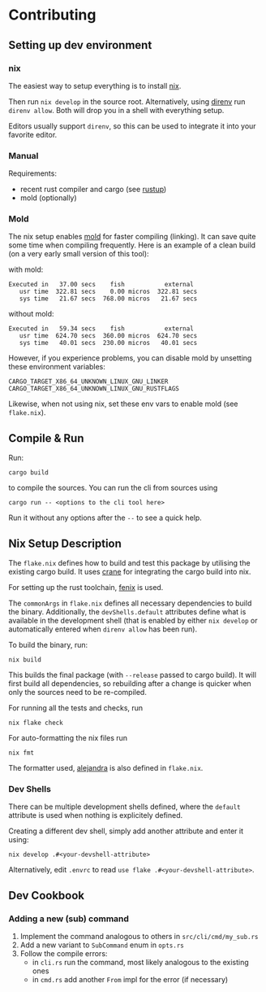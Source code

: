 # Contributing

## Setting up dev environment

### nix

The easiest way to setup everything is to install
[nix](https://nixos.org/nix).

Then run `nix develop` in the source root. Alternatively, using
[direnv](https://direnv.net) run `direnv allow`. Both will drop you in
a shell with everything setup.

Editors usually support `direnv`, so this can be used to integrate it
into your favorite editor.

### Manual

Requirements:
- recent rust compiler and cargo (see
  [rustup](https://rust-lang.github.io/rustup/))
- mold (optionally)

### Mold

The nix setup enables [mold](https://github.com/rui314/mold) for
faster compiling (linking). It can save quite some time when compiling
frequently. Here is an example of a clean build (on a very early small
version of this tool):

with mold:
```
Executed in   37.00 secs    fish           external
   usr time  322.81 secs    0.00 micros  322.81 secs
   sys time   21.67 secs  768.00 micros   21.67 secs
```

without mold:
```
Executed in   59.34 secs    fish           external
   usr time  624.70 secs  360.00 micros  624.70 secs
   sys time   40.01 secs  230.00 micros   40.01 secs
```

However, if you experience problems, you can disable mold by unsetting
these environment variables:

```
CARGO_TARGET_X86_64_UNKNOWN_LINUX_GNU_LINKER
CARGO_TARGET_X86_64_UNKNOWN_LINUX_GNU_RUSTFLAGS
```

Likewise, when not using nix, set these env vars to enable mold (see
`flake.nix`).

## Compile & Run

Run:
```
cargo build
```

to compile the sources. You can run the cli from sources using

```
cargo run -- <options to the cli tool here>
```

Run it without any options after the `--` to see a quick help.

## Nix Setup Description

The `flake.nix` defines how to build and test this package by
utilising the existing cargo build. It uses
[crane](https://github.com/ipetkov/crane) for integrating the cargo
build into nix.

For setting up the rust toolchain,
[fenix](https://github.com/nix-community/fenix) is used.

The `commonArgs` in `flake.nix` defines all necessary dependencies to
build the binary. Additionally, the `devShells.default` attributes
define what is available in the development shell (that is enabled by
either `nix develop` or automatically entered when `direnv allow` has
been run).

To build the binary, run:
```
nix build
```

This builds the final package (with `--release` passed to cargo
build). It will first build all dependencies, so rebuilding after a
change is quicker when only the sources need to be re-compiled.

For running all the tests and checks, run
```
nix flake check
```

For auto-formatting the nix files run
```
nix fmt
```

The formatter used,
[alejandra](https://github.com/kamadorueda/alejandra) is also defined
in `flake.nix`.

### Dev Shells

There can be multiple development shells defined, where the `default`
attribute is used when nothing is explicitely defined.

Creating a different dev shell, simply add another attribute and enter it using:
```
nix develop .#<your-devshell-attribute>
```

Alternatively, edit `.envrc` to read `use flake .#<your-devshell-attribute>`.


## Dev Cookbook

### Adding a new (sub) command

1. Implement the command analogous to others in `src/cli/cmd/my_sub.rs`
2. Add a new variant to `SubCommand` enum in `opts.rs`
3. Follow the compile errors:
   - in `cli.rs` run the command, most likely analogous to the
     existing ones
   - in `cmd.rs` add another `From` impl for the error (if necessary)
